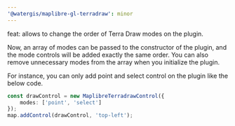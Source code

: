 ```yaml
---
'@watergis/maplibre-gl-terradraw': minor
---
```


feat: allows to change the order of Terra Draw modes on the plugin.

Now, an array of modes can be passed to the constructor of the plugin, and the mode controls will be added exactly the same order. You can also remove unnecessary modes from the array when you initialize the plugin.

For instance, you can only add point and select control on the plugin like the below code.

```ts
const drawControl = new MaplibreTerradrawControl({
	modes: ['point', 'select']
});
map.addControl(drawControl, 'top-left');
```
